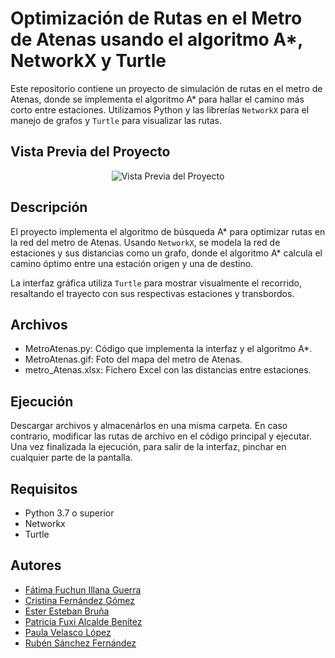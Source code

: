 # Optimización de Rutas en el Metro de Atenas usando el algoritmo A*, NetworkX y Turtle

Este repositorio contiene un proyecto de simulación de rutas en el metro de Atenas, donde se implementa el algoritmo A* para hallar el camino más corto entre estaciones. Utilizamos Python y las librerías `NetworkX` para el manejo de grafos y `Turtle` para visualizar las rutas.

## Vista Previa del Proyecto

<div align="center">
  <img src="https://i.giphy.com/media/v1.Y2lkPTc5MGI3NjExY3Z6Y2l5cjlvNWd2b3Zvc2NweTdzeTJlZTd1ejc4YXM3aGdycDQwcyZlcD12MV9pbnRlcm5hbF9naWZfYnlfaWQmY3Q9Zw/92MUpUDTCIKsdNUrBZ/giphy.gif" alt="Vista Previa del Proyecto">
</div>

## Descripción

El proyecto implementa el algoritmo de búsqueda A* para optimizar rutas en la red del metro de Atenas. Usando `NetworkX`, se modela la red de estaciones y sus distancias como un grafo, donde el algoritmo A* calcula el camino óptimo entre una estación origen y una de destino.

La interfaz gráfica utiliza `Turtle` para mostrar visualmente el recorrido, resaltando el trayecto con sus respectivas estaciones y transbordos.

## Archivos

- MetroAtenas.py: Código que implementa la interfaz y el algoritmo A*.
- MetroAtenas.gif: Foto del mapa del metro de Atenas.
- metro_Atenas.xlsx: Fichero Excel con las distancias entre estaciones.

## Ejecución
Descargar archivos y almacenárlos en una misma carpeta. En caso contrario, modificar las rutas de archivo en el código principal y ejecutar. Una vez finalizada la ejecución, para salir de la interfaz, pinchar en cualquier parte de la pantalla. 

## Requisitos

- Python 3.7 o superior
- Networkx
- Turtle

## Autores

- [Fátima Fuchun Illana Guerra](https://github.com/Fatima-Illana)
- [Cristina Fernández Gómez](https://github.com/crisfernandez)
- [Ester Esteban Bruña](https://github.com/esteresteban)
- [Patricia Fuxi Alcalde Benítez](https://github.com/patriab)
- [Paula Velasco López](https://github.com/PauVL)
- [Rubén Sánchez Fernández](https://github.com/Rub-AI-dev)
